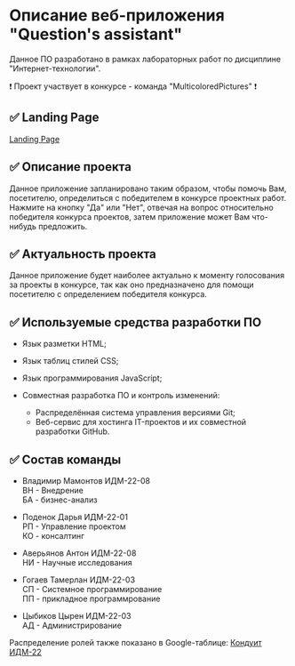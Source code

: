 # Описание веб-приложения "Question's assistant"
Данное ПО разработано в рамках лабораторных работ по дисциплине "Интернет-технологии".

❗ Проект участвует в конкурсе - команда "MulticoloredPictures" ❗

## ✅ Landing Page
[Landing Page](https://tsyreniao.github.io/IT_MulticoloredPictures/)

## ✅ Описание проекта
Данное приложение запланировано таким образом, чтобы помочь Вам, посетителю, определиться с победителем в конкурсе проектных работ. Нажмите на кнопку "Да" или "Нет", отвечая на вопрос относительно победителя конкурса проектов, затем приложение может Вам что-нибудь предложить.

## ✅ Актуальность  проекта
Данное приложение будет наиболее актуально к моменту голосования за проекты в конкурсе, так как оно предназначено для помощи посетителю с определением победителя конкурса.


## ✅ Используемые средства разработки ПО
* Язык разметки HTML;
* Язык таблиц стилей CSS;
* Язык программирования JavaScript; 

* Совместная разработка ПО и контроль изменений:
   + Распределённая система управления версиями Git;
   + Веб-сервис для хостинга IT-проектов и их совместной разработки GitHub.

## ✅ Состав команды
  * Владимир Мамонтов ИДМ-22-08  
    ВН - Внедрение  
    БА - бизнес-анализ  

  * Поденок Дарья ИДМ-22-01  
    РП - Управление проектом  
    КО - консалтинг  

  * Аверьянов Антон ИДМ-22-08  
    НИ - Научные исследования  

  * Гогаев Тамерлан ИДМ-22-03  
    СП - Системное программирование  
    ПП - прикладное программрование  

  * Цыбиков Цырен ИДМ-22-03  
    АД - Администрирование  

Распределение ролей также показано в Google-таблице: [Кондуит ИДМ-22](https://docs.google.com/spreadsheets/d/1ypxgDUpNsaAK5PH90dTfGKdtDnWaeEDWfupEbDokN6A/edit#gid=1891559469)
